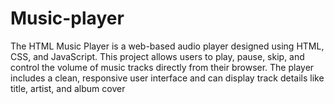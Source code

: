 # Music-player
The HTML Music Player is a web-based audio player designed using HTML, CSS, and JavaScript. This project allows users to play, pause, skip, and control the volume of music tracks directly from their browser. The player includes a clean, responsive user interface and can display track details like title, artist, and album cover
